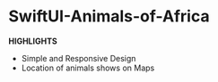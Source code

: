 # SwiftUI-Animals-of-Africa

**HIGHLIGHTS**
- Simple and Responsive Design
- Location of animals shows on Maps

